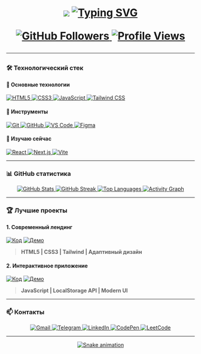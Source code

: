 <h1 align="center">
  <img src="https://readme-typing-svg.demolab.com?font=Fira+Code&weight=600&size=26&duration=4000&pause=1000&color=22D3EE&width=435&lines=👋+Привет,+я+Михаил+Городцов;💻+Frontend-разработчик;🛠+HTML+%7C+CSS+%7C+JavaScript+%7C+Tailwind;🔎+В+активном+поиске+работы! />
</h1>

<p align="center">
  <a href="https://git.io/typing-svg">
    <img src="https://readme-typing-svg.demolab.com?font=Fira+Code&pause=1000&color=22D3EE&center=true&width=435&lines=Clean+Code+Enthusiast;UI%2FUX+Passionate;Always+Learning+New+Tricks" alt="Typing SVG" />
  </a>
</p>

<div align="center">
  <a href="https://github.com/Михаил Городцов?tab=followers">
    <img src="https://img.shields.io/github/followers/mgorodtsov?label=Followers&style=social" alt="GitHub Followers">
  </a>
  <a href="https://github.com/Михаил Городцов/">
    <img src="https://komarev.com/ghpvc/?username=mgorodtsov&label=Profile+Views&color=blueviolet&style=flat" alt="Profile Views">
  </a>
</div>

---

### 🛠️ Технологический стек

#### 🔹 Основные технологии
<p>
  <a href="https://developer.mozilla.org/en-US/docs/Web/HTML" target="_blank">
    <img src="https://skillicons.dev/icons?i=html" alt="HTML5" title="HTML5">
  </a>
  <a href="https://developer.mozilla.org/en-US/docs/Web/CSS" target="_blank">
    <img src="https://skillicons.dev/icons?i=css" alt="CSS3" title="CSS3">
  </a>
  <a href="https://developer.mozilla.org/en-US/docs/Web/JavaScript" target="_blank">
    <img src="https://skillicons.dev/icons?i=js" alt="JavaScript" title="JavaScript">
  </a>
  <a href="https://tailwindcss.com/" target="_blank">
    <img src="https://skillicons.dev/icons?i=tailwind" alt="Tailwind CSS" title="Tailwind CSS">
  </a>
</p>

#### 🔹 Инструменты
<p>
  <a href="https://git-scm.com/" target="_blank">
    <img src="https://skillicons.dev/icons?i=git" alt="Git" title="Git">
  </a>
  <a href="https://github.com/" target="_blank">
    <img src="https://skillicons.dev/icons?i=github" alt="GitHub" title="GitHub">
  </a>
  <a href="https://code.visualstudio.com/" target="_blank">
    <img src="https://skillicons.dev/icons?i=vscode" alt="VS Code" title="VS Code">
  </a>
  <a href="https://www.figma.com/" target="_blank">
    <img src="https://skillicons.dev/icons?i=figma" alt="Figma" title="Figma">
  </a>
</p>

#### 🔹 Изучаю сейчас
<p>
  <a href="https://react.dev/" target="_blank">
    <img src="https://skillicons.dev/icons?i=react" alt="React" title="React">
  </a>
  <a href="https://nextjs.org/" target="_blank">
    <img src="https://skillicons.dev/icons?i=nextjs" alt="Next.js" title="Next.js">
  </a>
  <a href="https://vitejs.dev/" target="_blank">
    <img src="https://skillicons.dev/icons?i=vite" alt="Vite" title="Vite">
  </a>
</p>

---

### 📊 GitHub статистика

<div align="center">
  <a href="https://github.com/mgorodtsov">
    <img src="https://github-readme-stats.vercel.app/api?username=mgorodtsov&show_icons=true&theme=radical&hide_border=true&include_all_commits=true" alt="GitHub Stats">
  </a>
  <a href="https://github.com/mgorodtsov">
    <img src="https://streak-stats.demolab.com/?user=mgorodtsov&theme=radical&hide_border=true" alt="GitHub Streak">
  </a>
  <a href="https://github.com/mgorodtsov">
    <img src="https://github-readme-stats.vercel.app/api/top-langs/?username=mgorodtsov&layout=compact&theme=radical&hide_border=true" alt="Top Languages">
  </a>
  <a href="https://github.com/mgorodtsov">
    <img src="https://github-readme-activity-graph.vercel.app/graph?username=mgorodtsov&theme=react-dark&hide_border=true&area=true" alt="Activity Graph">
  </a>
</div>

---

### 🏆 Лучшие проекты

#### 1. Современный лендинг
[![Код](https://img.shields.io/badge/Repository-181717?style=for-the-badge&logo=github&logoColor=white)](https://github.com/mgorodtsov/modern-landing)
[![Демо](https://img.shields.io/badge/Live_Demo-000000?style=for-the-badge&logo=vercel&logoColor=white)](https://modern-landing.vercel.app)

> **HTML5 | CSS3 | Tailwind | Адаптивный дизайн**

#### 2. Интерактивное приложение
[![Код](https://img.shields.io/badge/Repository-181717?style=for-the-badge&logo=github&logoColor=white)](https://github.com/mgorodtsov/interactive-app)
[![Демо](https://img.shields.io/badge/Live_Demo-000000?style=for-the-badge&logo=vercel&logoColor=white)](https://interactive-app.vercel.app)

> **JavaScript | LocalStorage API | Modern UI**

---

### 📫 Контакты

<p align="center">
  <a href="mailto:miwustrilo@gmail.com">
    <img src="https://img.shields.io/badge/Gmail-D14836?style=for-the-badge&logo=gmail&logoColor=white" alt="Gmail">
  </a>
  <a href="https://t.me/mgorodtsov">
    <img src="https://img.shields.io/badge/Telegram-2CA5E0?style=for-the-badge&logo=telegram&logoColor=white" alt="Telegram">
  </a>
  <a href="https://linkedin.com/in/mgorodtsov">
    <img src="https://img.shields.io/badge/LinkedIn-0077B5?style=for-the-badge&logo=linkedin&logoColor=white" alt="LinkedIn">
  </a>
  <a href="https://codepen.io/mgorodtsov">
    <img src="https://img.shields.io/badge/CodePen-000000?style=for-the-badge&logo=codepen&logoColor=white" alt="CodePen">
  </a>
  <a href="https://leetcode.com/mgorodtsov/">
    <img src="https://img.shields.io/badge/LeetCode-FFA116?style=for-the-badge&logo=leetcode&logoColor=white" alt="LeetCode">
  </a>
</p>

---

<div align="center">
  <a href="https://github.com/mgorodtsov/mgorodtsov">
    <img src="https://raw.githubusercontent.com/mgorodtsov/mgorodtsov/output/github-contribution-grid-snake.svg" alt="Snake animation">
  </a>
</div>
